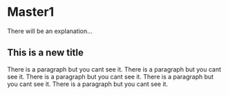 # Master1
There will be an explanation...

## This is a new title
There is a paragraph but you cant see it.
There is a paragraph but you cant see it.
There is a paragraph but you cant see it.
There is a paragraph but you cant see it.
There is a paragraph but you cant see it.